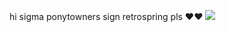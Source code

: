 hi sigma ponytowners sign retrospring pls ❤️❤️
![](https://file.garden/Zlc_rlwZaj3gLlZ-/Screenshot_20240708-123345_Chrome.jpg)


